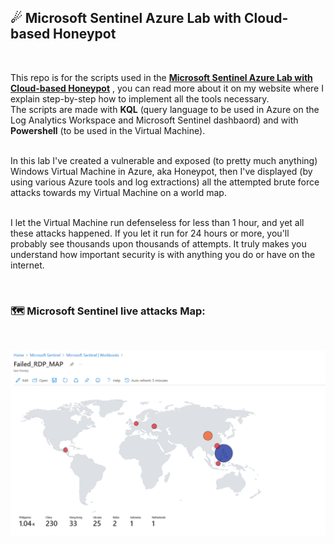 <h2>☄ Microsoft Sentinel Azure Lab with Cloud-based Honeypot </h2>
<br />

This repo is for the scripts used in the [<b>Microsoft Sentinel Azure Lab with Cloud-based Honeypot</b>](https://---) , you can read more about it on my website where I explain step-by-step how to implement all the tools necessary. <br />
The scripts are made with <b>KQL</b> (query language to be used in Azure on the Log Analytics Workspace and Microsoft Sentinel dashbaord) and with <b>Powershell</b> (to be used in the Virtual Machine). <br /> <br />

In this lab I've created a vulnerable and exposed (to pretty much anything) Windows Virtual Machine in Azure, aka Honeypot, then I've displayed (by using various Azure tools and log extractions) all the attempted brute force attacks towards my Virtual Machine on a world map. <br /> <br />

I let the Virtual Machine run defenseless for less than 1 hour, and yet all these attacks happened. If you let it run for 24 hours or more, you'll probably see thousands upon thousands of attempts. It truly makes you understand how important security is with anything you do or have on the internet.

<br />

<h3>🗺 Microsoft Sentinel live attacks Map: </h3>  <br />

![map-image](labsentinel10.png)
